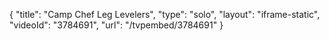 {
    "title": "Camp Chef Leg Levelers",
    "type": "solo",
    "layout": "iframe-static",
    "videoId": "3784691",
    "url": "\/tvpembed\/3784691"
}
